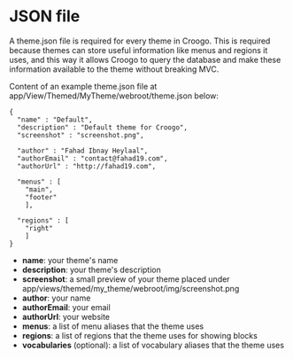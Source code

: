 # JSON file

A theme.json file is required for every theme in Croogo. This is required because themes can store useful information like menus and regions it uses, and this way it allows Croogo to query the database and make these information available to the theme without breaking MVC.

Content of an example theme.json file at app/View/Themed/MyTheme/webroot/theme.json below:

    {
      "name" : "Default",
      "description" : "Default theme for Croogo",
      "screenshot" : "screenshot.png",

      "author" : "Fahad Ibnay Heylaal",
      "authorEmail" : "contact@fahad19.com",
      "authorUrl" : "http://fahad19.com",

      "menus" : [
        "main",
        "footer"
        ],

      "regions" : [
        "right"
        ]
    }

* **name**: your theme's name
* **description**: your theme's description
* **screenshot**: a small preview of your theme placed under app/views/themed/my\_theme/webroot/img/screenshot.png
* **author**: your name
* **authorEmail**: your email
* **authorUrl**: your website
* **menus**: a list of menu aliases that the theme uses
* **regions**: a list of regions that the theme uses for showing blocks
* **vocabularies** (optional): a list of vocabulary aliases that the theme uses